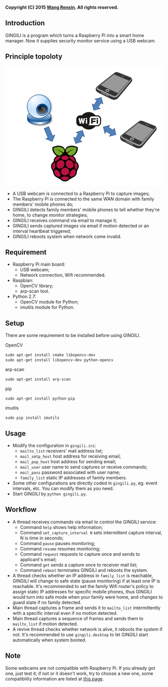 **Copyright (C) 2015 [Wang Renxin](https://github.com/paladin-t). All rights reserved.**

## Introduction

GINGILI is a program which turns a Raspberry Pi into a smart home manager.
Now it supplies security monitor service using a USB webcam.

## Principle topoloty

![](https://github.com/paladin-t/gingili/blob/master/topology.png)

* A USB webcam is connected to a Raspberry Pi to capture images;
* The Raspberry Pi is connected to the same WAN domain with family members'
mobile phones do;
* GINGILI detects family members' mobile phones to tell whether they're home,
to change monitor strategies;
* GINGILI receives command via email to manage it;
* GINGILI sends captured images via email if motion detected or an interval
heartbeat triggered;
* GINGILI reboots system when network come invalid.

## Requirement

* Raspberry Pi main board:
	* USB webcam;
	* Network connection, Wifi recommended.
* Raspbian:
	* OpenCV library;
	* arp-scan tool.
* Python 2.7:
	* OpenCV module for Python;
	* imutils module for Python.

## Setup

There are some requirement to be installed before using GINGILI.

OpenCV

    sudo apt-get install cmake libopencv-dev
    sudo apt-get install libopencv-dev python-opencv

arp-scan

    sudo apt-get install arp-scan

pip

    sudo apt-get install python-pip

imutils

    sudo pip install imutils

## Usage

* Modify the configuration in `gingili.ini`:
	* `mailto_list` receivers' mail address list;
	* `mail_smtp_host` host address for receiving email;
	* `mail_pop_host` host address for sending email;
	* `mail_user` user name to send captures or receive commands;
	* `mail_pass` password associated with user name;
	* `family_list` static IP addresses of family members.
* Some other configurations are directly coded in `gingili.py`, eg. event
intervals, etc. You can modify them as you need.
* Start GINGILI by `python gingili.py`.

## Workflow

* A thread receives commands via email to control the GINGILI service:
	* Command `help` shows help information;
	* Command `set_capture_interval N` sets intermittent capture interval, N is
time in seconds;
	* Command `pause` pauses monitoring;
	* Command `resume` resumes monitoring;
	* Command `request` requests to capture once and sends to applicant's email;
	* Command `get` sends a capture once to receiver mail list;
	* Command `reboot` terminates GINGILI and reboots the system.
* A thread checks whether an IP address in `family_list` is reachable, GINGILI
will change to safe state (pause monitoring) if at least one IP is reachable.
It's recommended to set the family Wifi router's policy to assign static IP
addresses for specific mobile phones, thus GINGILI would turn into safe mode
when your family were home, and changes to guard state if no family detected.
* Main thread captures a frame and sends it to `mailto_list` intermittently
with a specific interval even if no motion detected.
* Main thread captures a sequence of frames and sends them to `mailto_list` if
motion detected.
* A revive thread checks whether network is alive, it reboots the system if
not. It's recommended to use `gingili.desktop` to let GINGILI start
automatically when system booted.

## Note

Some webcams are not compatible with Raspberry Pi. If you already got one, just
test it; if not or it doesn't work, try to choose a new one, some compatibility
information are listed at [this page](http://elinux.org/RPi_USB_Webcams).
